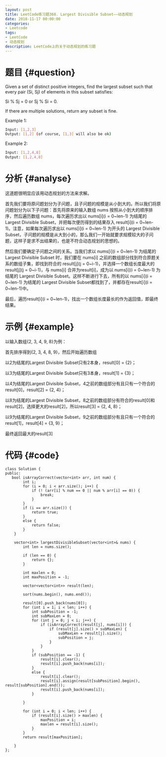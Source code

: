 ```yaml
---
layout: post
title: LeetCode练习题368. Largest Divisible Subset——动态规划
date: 2018-11-17 00:00:00
categories: 
- Leetcode
tags: 
- LeetCode
- 动态规划
description: LeetCode上的关于动态规划的练习题
---
```


# 题目  {#question}
Given a set of distinct positive integers, find the largest subset such that every pair (Si, Sj) of elements in this subset satisfies:

Si % Sj = 0 or Sj % Si = 0.

If there are multiple solutions, return any subset is fine.

Example 1:

```bash
Input: [1,2,3]
Output: [1,2] (of course, [1,3] will also be ok)
```

Example 2:

```bash
Input: [1,2,4,8]
Output: [1,2,4,8]
```


# 分析  {#analyse}
这道题很明显应该用动态规划的方法来求解。

首先我们要将原问题划分为子问题，且子问题的规模是从小到大的。所以我们将原问题划分为以下子问题：首先将原来的输入数组 nums 按照从小到大的顺序排序，然后遍历数组 nums，每次遍历求出以 nums[i](i = 0~len-1) 为结尾的 Largest Divisible Subset，并把每次便历得到的结果存入 result[i](i = 0~len-1)。注意，如果每次遍历求出以 nums[i](i = 0~len-1) 为开头的 Largest Divisible Subset，子问题的规模是从大到小的，那么我们一开始就要求规模较大的子问题，这样子是求不出结果的，也是不符合动态规划的思想的。

然后我们要确定子问题之间的关系。当我们求以 nums[i](i = 0~len-1) 为结尾的 Largest Divisible Subset 时，我们要在 nums[i] 之前的数组部分找到符合原题关系的数组子集，即找到符合的 result[j](j = 0~i-1)，并选择一个数组长度最大的 result[j](j = 0~i-1)，与 nums[i] 合并为result[i]，成为以 nums[i](i = 0~len-1) 为结尾的 Largest Divisible Subset。这样不断进行下去，所有的以 nums[i](i = 0~len-1) 为结尾的 Largest Divisible Subset都找到了，并都存在result[i](i = 0~len-1)中。

最后，遍历result[i](i = 0~len-1)，找出一个数组长度最长的作为返回值，即最终结果。

# 示例  {#example}
以输入数组{2, 3, 4, 9, 8}为例：

首先排序得到{2, 3, 4, 8, 9}，然后开始遍历数组

以2为结尾的Largest Divisible Subset只有2本身，result[0] = {2}；

以3为结尾的Largest Divisible Subset只有3本身，result[1] = {3}；

以4为结尾的Largest Divisible Subset，4之前的数组部分有且只有一个符合的result[0]，result[2] = {2, 4}；

以8为结尾的Largest Divisible Subset，8之前的数组部分有符合的result[0]和result[2]，选择更大的result[2]，所以result[3] = {2, 4, 8}；

以9为结尾的Largest Divisible Subset，9之前的数组部分有且只有一个符合的result[1]，result[4] = {3, 9}；

最终返回最大的result[3]

# 代码  {#code}
```
class Solution {
public:
   bool isArrayCorrect(vector<int> arr, int num) {
        int i;
        for (i = 0; i < arr.size(); i++) {
            if (! (arr[i] % num == 0 || num % arr[i] == 0)) {
                break;
            }
        }
        if (i == arr.size()) {
            return true;
        }
        else {
            return false;
        }
    }

    vector<int> largestDivisibleSubset(vector<int>& nums) {
        int len = nums.size();

        if (len == 0) {
            return {};
        }

        int maxlen = 0;
        int maxPosition = -1;

        vector<vector<int>> result(len);

        sort(nums.begin(), nums.end());

        result[0].push_back(nums[0]);
        for (int i = 1; i < len; i++) {
            int subPosition = -1;
            int subMaxLen = 0;
            for (int j = 0; j < i; j++) {
                if (isArrayCorrect(result[j], nums[i])) {
                    if (result[j].size() > subMaxLen) {
                        subMaxLen = result[j].size();
                        subPosition = j;
                    }
                }
            }
            if (subPosition == -1) {
                result[i].clear();
                result[i].push_back(nums[i]);
            }
            else {
                result[i].clear();
                result[i].assign(result[subPosition].begin(), result[subPosition].end());
                result[i].push_back(nums[i]);
            }

        }
 
        for (int i = 0; i < len; i++) {
            if (result[i].size() > maxlen) {
                maxPosition = i;
                maxlen = result[i].size();
            }
        }
        return result[maxPosition];

    }
};
```